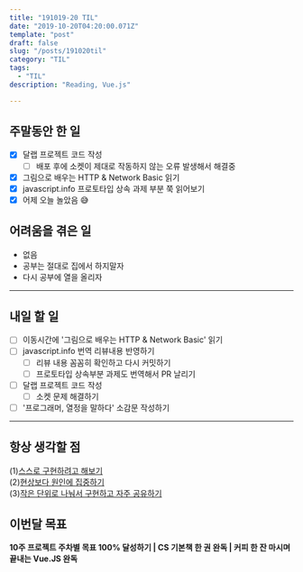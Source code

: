 ```yaml
---
title: "191019-20 TIL"
date: "2019-10-20T04:20:00.071Z"
template: "post"
draft: false
slug: "/posts/191020til"
category: "TIL"
tags:
  - "TIL"
description: "Reading, Vue.js"

---
```


## 주말동안 한 일

- [x] 달랩 프로젝트 코드 작성
  - [ ] 배포 후에 소켓이 제대로 작동하지 않는 오류 발생해서 해결중
- [x] 그림으로 배우는 HTTP & Network Basic 읽기
- [x] javascript.info 프로토타입 상속 과제 부분 쭉 읽어보기
- [x] 어제 오늘 놀았음 😅

## 어려움을 겪은 일

-	없음
  -	공부는 절대로 집에서 하지말자
  -	다시 공부에 열을 올리자

---

## 내일 할 일

- [ ] 이동시간에 '그림으로 배우는 HTTP & Network Basic' 읽기
- [ ] javascript.info 번역 리뷰내용 반영하기
  - [ ] 리뷰 내용 꼼꼼히 확인하고 다시 커밋하기
  - [ ] 프로토타입 상속부분 과제도 번역해서 PR 날리기
- [ ] 달랩 프로젝트 코드 작성
  - [ ] 소켓 문제 해결하기
- [ ] '프로그래머, 열정을 말하다' 소감문 작성하기

------



## 항상 생각할 점

(1)<u>스스로 구현하려고 해보기</u> <br>(2)<u>현상보다 원인에 집중하기</u> <br>(3)<u>작은 단위로 나눠서 구현하고 자주 공유하기</u>



## 이번달 목표

**10주 프로젝트 주차별 목표 100% 달성하기 | CS 기본책 한 권 완독 | 커피 한 잔 마시며 끝내는 Vue.JS 완독**

